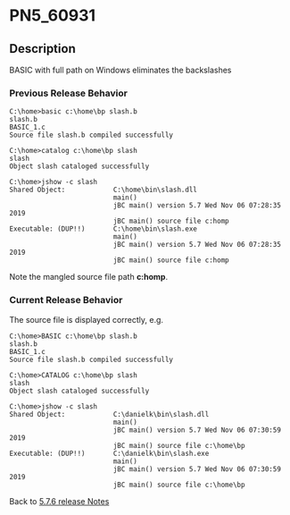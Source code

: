 # PN5_60931

<PageHeader />

## Description

BASIC with full path on Windows eliminates the backslashes

### Previous Release Behavior

```
C:\home>basic c:\home\bp slash.b
slash.b
BASIC_1.c
Source file slash.b compiled successfully

C:\home>catalog c:\home\bp slash
slash
Object slash cataloged successfully

C:\home>jshow -c slash
Shared Object:            C:\home\bin\slash.dll
                          main()
                          jBC main() version 5.7 Wed Nov 06 07:28:35 2019
                          jBC main() source file c:homp
Executable: (DUP!!)       C:\home\bin\slash.exe
                          main()
                          jBC main() version 5.7 Wed Nov 06 07:28:35 2019
                          jBC main() source file c:homp
```

Note the mangled source file path **c:homp**.

### Current Release Behavior

The source file is displayed correctly, e.g.

```
C:\home>BASIC c:\home\bp slash.b
slash.b
BASIC_1.c
Source file slash.b compiled successfully

C:\home>CATALOG c:\home\bp slash
slash
Object slash cataloged successfully

C:\home>jshow -c slash
Shared Object:            C:\danielk\bin\slash.dll
                          main()
                          jBC main() version 5.7 Wed Nov 06 07:30:59 2019
                          jBC main() source file c:\home\bp
Executable: (DUP!!)       C:\danielk\bin\slash.exe
                          main()
                          jBC main() version 5.7 Wed Nov 06 07:30:59 2019
                          jBC main() source file c:\home\bp
```

Back to [5.7.6 release Notes](../jbase-5.7.6-release-notes/README.md)

  
<PageFooter />
